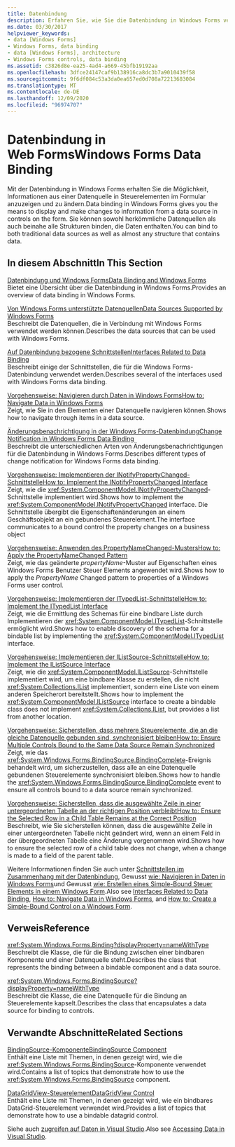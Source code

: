 ```yaml
---
title: Datenbindung
description: Erfahren Sie, wie Sie die Datenbindung in Windows Forms verwenden, um Informationen aus einer Datenquelle in Steuerelementen auf dem Formular anzuzeigen und zu ändern.
ms.date: 03/30/2017
helpviewer_keywords:
- data [Windows Forms]
- Windows Forms, data binding
- data [Windows Forms], architecture
- Windows Forms controls, data binding
ms.assetid: c3826d8e-ea25-4ad4-a669-45bfb19192aa
ms.openlocfilehash: 3dfce24147caf9b138916ca8dc3b7a9010439f58
ms.sourcegitcommit: 9f6df084c53a3da0ea657ed0d708a72213683084
ms.translationtype: MT
ms.contentlocale: de-DE
ms.lasthandoff: 12/09/2020
ms.locfileid: "96974707"
---
```

# <a name="windows-forms-data-binding"></a><span data-ttu-id="eac3c-103">Datenbindung in Web Forms</span><span class="sxs-lookup"><span data-stu-id="eac3c-103">Windows Forms Data Binding</span></span>
<span data-ttu-id="eac3c-104">Mit der Datenbindung in Windows Forms erhalten Sie die Möglichkeit, Informationen aus einer Datenquelle in Steuerelementen im Formular anzuzeigen und zu ändern.</span><span class="sxs-lookup"><span data-stu-id="eac3c-104">Data binding in Windows Forms gives you the means to display and make changes to information from a data source in controls on the form.</span></span> <span data-ttu-id="eac3c-105">Sie können sowohl herkömmliche Datenquellen als auch beinahe alle Strukturen binden, die Daten enthalten.</span><span class="sxs-lookup"><span data-stu-id="eac3c-105">You can bind to both traditional data sources as well as almost any structure that contains data.</span></span>  
  
## <a name="in-this-section"></a><span data-ttu-id="eac3c-106">In diesem Abschnitt</span><span class="sxs-lookup"><span data-stu-id="eac3c-106">In This Section</span></span>  
 [<span data-ttu-id="eac3c-107">Datenbindung und Windows Forms</span><span class="sxs-lookup"><span data-stu-id="eac3c-107">Data Binding and Windows Forms</span></span>](data-binding-and-windows-forms.md)  
 <span data-ttu-id="eac3c-108">Bietet eine Übersicht über die Datenbindung in Windows Forms.</span><span class="sxs-lookup"><span data-stu-id="eac3c-108">Provides an overview of data binding in Windows Forms.</span></span>  
  
 [<span data-ttu-id="eac3c-109">Von Windows Forms unterstützte Datenquellen</span><span class="sxs-lookup"><span data-stu-id="eac3c-109">Data Sources Supported by Windows Forms</span></span>](data-sources-supported-by-windows-forms.md)  
 <span data-ttu-id="eac3c-110">Beschreibt die Datenquellen, die in Verbindung mit Windows Forms verwendet werden können.</span><span class="sxs-lookup"><span data-stu-id="eac3c-110">Describes the data sources that can be used with Windows Forms.</span></span>  
  
 [<span data-ttu-id="eac3c-111">Auf Datenbindung bezogene Schnittstellen</span><span class="sxs-lookup"><span data-stu-id="eac3c-111">Interfaces Related to Data Binding</span></span>](interfaces-related-to-data-binding.md)  
 <span data-ttu-id="eac3c-112">Beschreibt einige der Schnittstellen, die für die Windows Forms-Datenbindung verwendet werden.</span><span class="sxs-lookup"><span data-stu-id="eac3c-112">Describes several of the interfaces used with Windows Forms data binding.</span></span>  
  
 [<span data-ttu-id="eac3c-113">Vorgehensweise: Navigieren durch Daten in Windows Forms</span><span class="sxs-lookup"><span data-stu-id="eac3c-113">How to: Navigate Data in Windows Forms</span></span>](how-to-navigate-data-in-windows-forms.md)  
 <span data-ttu-id="eac3c-114">Zeigt, wie Sie in den Elementen einer Datenquelle navigieren können.</span><span class="sxs-lookup"><span data-stu-id="eac3c-114">Shows how to navigate through items in a data source.</span></span>  
  
 [<span data-ttu-id="eac3c-115">Änderungsbenachrichtigung in der Windows Forms-Datenbindung</span><span class="sxs-lookup"><span data-stu-id="eac3c-115">Change Notification in Windows Forms Data Binding</span></span>](change-notification-in-windows-forms-data-binding.md)  
 <span data-ttu-id="eac3c-116">Beschreibt die unterschiedlichen Arten von Änderungsbenachrichtigungen für die Datenbindung in Windows Forms.</span><span class="sxs-lookup"><span data-stu-id="eac3c-116">Describes different types of change notification for Windows Forms data binding.</span></span>  
  
 [<span data-ttu-id="eac3c-117">Vorgehensweise: Implementieren der INotifyPropertyChanged-Schnittstelle</span><span class="sxs-lookup"><span data-stu-id="eac3c-117">How to: Implement the INotifyPropertyChanged Interface</span></span>](how-to-implement-the-inotifypropertychanged-interface.md)  
 <span data-ttu-id="eac3c-118">Zeigt, wie die <xref:System.ComponentModel.INotifyPropertyChanged>-Schnittstelle implementiert wird.</span><span class="sxs-lookup"><span data-stu-id="eac3c-118">Shows how to implement the <xref:System.ComponentModel.INotifyPropertyChanged> interface.</span></span> <span data-ttu-id="eac3c-119">Die Schnittstelle übergibt die Eigenschaftenänderungen an einem Geschäftsobjekt an ein gebundenes Steuerelement.</span><span class="sxs-lookup"><span data-stu-id="eac3c-119">The interface  communicates to a bound control the property changes on a business object</span></span>  
  
 [<span data-ttu-id="eac3c-120">Vorgehensweise: Anwenden des PropertyNameChanged-Musters</span><span class="sxs-lookup"><span data-stu-id="eac3c-120">How to: Apply the PropertyNameChanged Pattern</span></span>](how-to-apply-the-propertynamechanged-pattern.md)  
 <span data-ttu-id="eac3c-121">Zeigt, wie das geänderte *propertyName*-Muster auf Eigenschaften eines Windows Forms Benutzer Steuer Elements angewendet wird.</span><span class="sxs-lookup"><span data-stu-id="eac3c-121">Shows how to apply the *PropertyName* Changed pattern to properties of a Windows Forms user control.</span></span>  
  
 [<span data-ttu-id="eac3c-122">Vorgehensweise: Implementieren der ITypedList-Schnittstelle</span><span class="sxs-lookup"><span data-stu-id="eac3c-122">How to: Implement the ITypedList Interface</span></span>](how-to-implement-the-itypedlist-interface.md)  
 <span data-ttu-id="eac3c-123">Zeigt, wie die Ermittlung des Schemas für eine bindbare Liste durch Implementieren der <xref:System.ComponentModel.ITypedList>-Schnittstelle ermöglicht wird.</span><span class="sxs-lookup"><span data-stu-id="eac3c-123">Shows how to enable discovery of the schema for a bindable list by implementing the <xref:System.ComponentModel.ITypedList> interface.</span></span>  
  
 [<span data-ttu-id="eac3c-124">Vorgehensweise: Implementieren der IListSource-Schnittstelle</span><span class="sxs-lookup"><span data-stu-id="eac3c-124">How to: Implement the IListSource Interface</span></span>](how-to-implement-the-ilistsource-interface.md)  
 <span data-ttu-id="eac3c-125">Zeigt, wie die <xref:System.ComponentModel.IListSource>-Schnittstelle implementiert wird, um eine bindbare Klasse zu erstellen, die nicht <xref:System.Collections.IList> implementiert, sondern eine Liste von einem anderen Speicherort bereitstellt.</span><span class="sxs-lookup"><span data-stu-id="eac3c-125">Shows how to implement the <xref:System.ComponentModel.IListSource> interface to create a bindable class does not implement <xref:System.Collections.IList>, but provides a list from another location.</span></span>  
  
 [<span data-ttu-id="eac3c-126">Vorgehensweise: Sicherstellen, dass mehrere Steuerelemente, die an die gleiche Datenquelle gebunden sind, synchronisiert bleiben</span><span class="sxs-lookup"><span data-stu-id="eac3c-126">How to: Ensure Multiple Controls Bound to the Same Data Source Remain Synchronized</span></span>](multiple-controls-bound-to-data-source-synchronized.md)  
 <span data-ttu-id="eac3c-127">Zeigt, wie das <xref:System.Windows.Forms.BindingSource.BindingComplete>-Ereignis behandelt wird, um sicherzustellen, dass alle an eine Datenquelle gebundenen Steuerelemente synchronisiert bleiben.</span><span class="sxs-lookup"><span data-stu-id="eac3c-127">Shows how to handle the <xref:System.Windows.Forms.BindingSource.BindingComplete> event to ensure all controls bound to a data source remain synchronized.</span></span>  
  
 [<span data-ttu-id="eac3c-128">Vorgehensweise: Sicherstellen, dass die ausgewählte Zeile in einer untergeordneten Tabelle an der richtigen Position verbleibt</span><span class="sxs-lookup"><span data-stu-id="eac3c-128">How to: Ensure the Selected Row in a Child Table Remains at the Correct Position</span></span>](ensure-the-selected-row-in-a-child-table-correct.md)  
 <span data-ttu-id="eac3c-129">Beschreibt, wie Sie sicherstellen können, dass die ausgewählte Zeile in einer untergeordneten Tabelle nicht geändert wird, wenn an einem Feld in der übergeordneten Tabelle eine Änderung vorgenommen wird.</span><span class="sxs-lookup"><span data-stu-id="eac3c-129">Shows how to ensure the selected row of a child table does not change, when a change is made to a field of the parent table.</span></span>  
  
 <span data-ttu-id="eac3c-130">Weitere Informationen finden Sie auch unter [Schnittstellen im Zusammenhang mit der Datenbindung](interfaces-related-to-data-binding.md), Gewusst [wie: Navigieren in Daten in Windows Forms](how-to-navigate-data-in-windows-forms.md)und Gewusst [wie: Erstellen eines Simple-Bound Steuer Elements in einem Windows Form](how-to-create-a-simple-bound-control-on-a-windows-form.md).</span><span class="sxs-lookup"><span data-stu-id="eac3c-130">Also see [Interfaces Related to Data Binding](interfaces-related-to-data-binding.md), [How to: Navigate Data in Windows Forms](how-to-navigate-data-in-windows-forms.md), and [How to: Create a Simple-Bound Control on a Windows Form](how-to-create-a-simple-bound-control-on-a-windows-form.md).</span></span>  
  
## <a name="reference"></a><span data-ttu-id="eac3c-131">Verweis</span><span class="sxs-lookup"><span data-stu-id="eac3c-131">Reference</span></span>  
 <xref:System.Windows.Forms.Binding?displayProperty=nameWithType>  
 <span data-ttu-id="eac3c-132">Beschreibt die Klasse, die für die Bindung zwischen einer bindbaren Komponente und einer Datenquelle steht.</span><span class="sxs-lookup"><span data-stu-id="eac3c-132">Describes the class that represents the binding between a bindable component and a data source.</span></span>  
  
 <xref:System.Windows.Forms.BindingSource?displayProperty=nameWithType>  
 <span data-ttu-id="eac3c-133">Beschreibt die Klasse, die eine Datenquelle für die Bindung an Steuerelemente kapselt.</span><span class="sxs-lookup"><span data-stu-id="eac3c-133">Describes the class that encapsulates a data source for binding to controls.</span></span>  
  
## <a name="related-sections"></a><span data-ttu-id="eac3c-134">Verwandte Abschnitte</span><span class="sxs-lookup"><span data-stu-id="eac3c-134">Related Sections</span></span>  
 [<span data-ttu-id="eac3c-135">BindingSource-Komponente</span><span class="sxs-lookup"><span data-stu-id="eac3c-135">BindingSource Component</span></span>](./controls/bindingsource-component.md)  
 <span data-ttu-id="eac3c-136">Enthält eine Liste mit Themen, in denen gezeigt wird, wie die <xref:System.Windows.Forms.BindingSource>-Komponente verwendet wird.</span><span class="sxs-lookup"><span data-stu-id="eac3c-136">Contains a list of topics that demonstrate how to use the <xref:System.Windows.Forms.BindingSource> component.</span></span>  
  
 [<span data-ttu-id="eac3c-137">DataGridView-Steuerelement</span><span class="sxs-lookup"><span data-stu-id="eac3c-137">DataGridView Control</span></span>](./controls/datagridview-control-windows-forms.md)  
 <span data-ttu-id="eac3c-138">Enthält eine Liste mit Themen, in denen gezeigt wird, wie ein bindbares DataGrid-Steuerelement verwendet wird.</span><span class="sxs-lookup"><span data-stu-id="eac3c-138">Provides a list of topics that demonstrate how to use a bindable datagrid control.</span></span>  
  
 <span data-ttu-id="eac3c-139">Siehe auch [zugreifen auf Daten in Visual Studio](/visualstudio/data-tools/accessing-data-in-visual-studio).</span><span class="sxs-lookup"><span data-stu-id="eac3c-139">Also see [Accessing Data in Visual Studio](/visualstudio/data-tools/accessing-data-in-visual-studio).</span></span>
